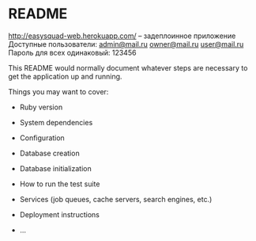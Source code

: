 # README

http://easysquad-web.herokuapp.com/ – задеплоинное приложение
Доступные пользователи:
admin@mail.ru
owner@mail.ru
user@mail.ru
Пароль для всех одинаковый: 123456

This README would normally document whatever steps are necessary to get the
application up and running.

Things you may want to cover:

* Ruby version

* System dependencies

* Configuration

* Database creation

* Database initialization

* How to run the test suite

* Services (job queues, cache servers, search engines, etc.)

* Deployment instructions

* ...
